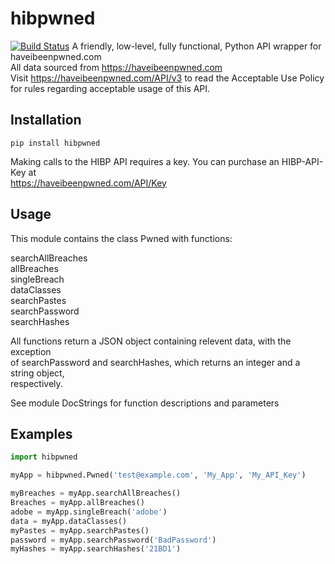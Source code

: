 # hibpwned
[![Build Status](https://travis-ci.org/plasticuproject/hibpwned.svg?branch=dev)](https://travis-ci.org/plasticuproject/hibpwned)
A friendly, low-level, fully functional, Python API wrapper for haveibeenpwned.com <br/>
All data sourced from https://haveibeenpwned.com <br/>
Visit https://haveibeenpwned.com/API/v3 to read the Acceptable Use Policy <br/>
for rules regarding acceptable usage of this API. <br/>


## Installation
```
pip install hibpwned
```
Making calls to the HIBP API requires a key. You can purchase an HIBP-API-Key at <br/>
https://haveibeenpwned.com/API/Key


## Usage
This module contains the class Pwned with functions: <br/>

searchAllBreaches <br/>
allBreaches <br/>
singleBreach <br/>
dataClasses <br/>
searchPastes <br/>
searchPassword <br/>
searchHashes <br/>

All functions return a JSON object containing relevent data, with the exception <br/>
of searchPassword and searchHashes, which returns an integer and a string object, <br/>
respectively. <br/>

See module DocStrings for function descriptions and parameters <br/>


## Examples
```python
import hibpwned

myApp = hibpwned.Pwned('test@example.com', 'My_App', 'My_API_Key')

myBreaches = myApp.searchAllBreaches()
Breaches = myApp.allBreaches()
adobe = myApp.singleBreach('adobe')
data = myApp.dataClasses()
myPastes = myApp.searchPastes()
password = myApp.searchPassword('BadPassword')
myHashes = myApp.searchHashes('21BD1')
```

